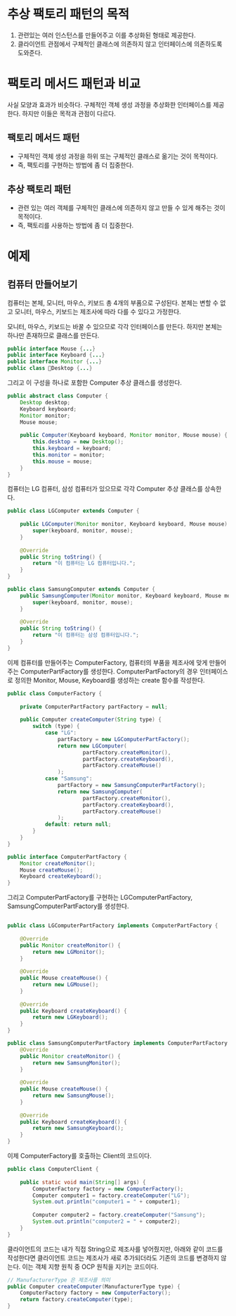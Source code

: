 ```toc
```
# 추상 팩토리 패턴의 목적
1. 관련있는 여러 인스턴스를 만들어주고 이를 추상화된 형태로 제공한다.
2. 클라이언트 관점에서 구체적인 클래스에 의존하지 않고 인터페이스에 의존하도록 도와준다.

# 팩토리 메서드 패턴과 비교
사실 모양과 효과가 비슷하다. 구체적인 객체 생성 과정을 추상화한 인터페이스를 제공한다. 하지만 이들은 목적과 관점이 다르다.

## 팩토리 메서드 패턴
- 구체적인 객체 생성 과정을 하위 또는 구체적인 클래스로 옮기는 것이 목적이다.
- 즉, 팩토리를 구현하는 방법에 좀 더 집중한다.

## 추상 팩토리 패턴
- 관련 있는 여러 객체를 구체적인 클래스에 의존하지 않고 만들 수 있게 해주는 것이 목적이다.
- 즉, 팩토리를 사용하는 방법에 좀 더 집중한다.

# 예제
## 컴퓨터 만들어보기
컴퓨터는 본체, 모니터, 마우스, 키보드 총 4개의 부품으로 구성된다. 본체는 변할 수 없고 모니터, 마우스, 키보드는 제조사에 따라 다를 수 있다고 가정한다.

모니터, 마우스, 키보드는 바꿀 수 있으므로 각각 인터페이스를 만든다. 하지만 본체는 하나만 존재하므로 클래스를 만든다.

```java
public interface Mouse {...}
public interface Keyboard {...}
public interface Monitor {...}
public class Desktop {...}
```

그리고 이 구성을 하나로 포함한 Computer 추상 클래스를 생성한다.

```java
public abstract class Computer {  
    Desktop desktop;  
    Keyboard keyboard;  
    Monitor monitor;  
    Mouse mouse;  
  
    public Computer(Keyboard keyboard, Monitor monitor, Mouse mouse) {  
        this.desktop = new Desktop();  
        this.keyboard = keyboard;  
        this.monitor = monitor;  
        this.mouse = mouse;  
    }  
}
```

컴퓨터는 LG 컴퓨터, 삼성 컴퓨터가 있으므로 각각 Computer 추상 클래스를 상속한다.

```java
public class LGComputer extends Computer {  
  
    public LGComputer(Monitor monitor, Keyboard keyboard, Mouse mouse) {  
        super(keyboard, monitor, mouse);  
    }  
  
    @Override  
    public String toString() {  
        return "이 컴퓨터는 LG 컴퓨터입니다.";  
    }  
}

public class SamsungComputer extends Computer {  
    public SamsungComputer(Monitor monitor, Keyboard keyboard, Mouse mouse) {  
        super(keyboard, monitor, mouse);  
    }  
  
    @Override  
    public String toString() {  
        return "이 컴퓨터는 삼성 컴퓨터입니다.";  
    }  
}
```

이제 컴퓨터를 만들어주는 ComputerFactory, 컴퓨터의 부품을 제조사에 맞게 만들어주는 ComputerPartFactory를 생성한다. ComputerPartFactory의 경우 인터페이스로 정의한 Monitor, Mouse, Keyboard를 생성하는 create 함수를 작성한다.

```java
public class ComputerFactory {  
  
    private ComputerPartFactory partFactory = null;  
  
    public Computer createComputer(String type) {  
        switch (type) {  
            case "LG":  
                partFactory = new LGComputerPartFactory();  
                return new LGComputer(  
                        partFactory.createMonitor(),  
                        partFactory.createKeyboard(),  
                        partFactory.createMouse()  
                );  
            case "Samsung":  
                partFactory = new SamsungComputerPartFactory();  
                return new SamsungComputer(  
                        partFactory.createMonitor(),  
                        partFactory.createKeyboard(),  
                        partFactory.createMouse()  
                );  
            default: return null;  
        }  
    }  
}

public interface ComputerPartFactory {  
    Monitor createMonitor();  
    Mouse createMouse();  
    Keyboard createKeyboard();  
}
```

그리고 ComputerPartFactory를 구현하는 LGComputerPartFactory, SamsungComputerPartFactory를 생성한다.

```java

public class LGComputerPartFactory implements ComputerPartFactory {  
  
    @Override  
    public Monitor createMonitor() {  
        return new LGMonitor();  
    }  
  
    @Override  
    public Mouse createMouse() {  
        return new LGMouse();  
    }  
  
    @Override  
    public Keyboard createKeyboard() {  
        return new LGKeyboard();  
    }  
}

public class SamsungComputerPartFactory implements ComputerPartFactory {  
    @Override  
    public Monitor createMonitor() {  
        return new SamsungMonitor();  
    }  
  
    @Override  
    public Mouse createMouse() {  
        return new SamsungMouse();  
    }  
  
    @Override  
    public Keyboard createKeyboard() {  
        return new SamsungKeyboard();  
    }  
}
```

이제 ComputerFactory를 호출하는 Client의 코드이다.
```java
public class ComputerClient {  
  
    public static void main(String[] args) {  
        ComputerFactory factory = new ComputerFactory();  
        Computer computer1 = factory.createComputer("LG");  
        System.out.println("computer1 = " + computer1);  
  
        Computer computer2 = factory.createComputer("Samsung");  
        System.out.println("computer2 = " + computer2);  
    }  
}
```

클라이언트의 코드는 내가 직접 String으로 제조사를 넣어줬지만, 아래와 같이 코드를 작성한다면 클라이언트 코드는 제조사가 새로 추가되더라도 기존의 코드를 변경하지 않는다. 이는 객체 지향 원칙 중 OCP 원칙을 지키는 코드이다.

```java
// ManufacturerType 은 제조사를 의미
public Computer createComputer(ManufacturerType type) {
	ComputerFactory factory = new ComputerFactory();  
	return factory.createComputer(type);
}
```
